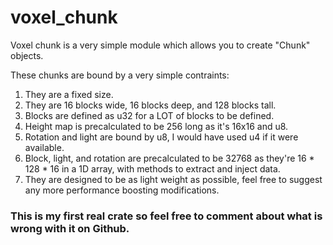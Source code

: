 # voxel_chunk

Voxel chunk is a very simple module which allows you to create "Chunk" objects.

These chunks are bound by a very simple contraints:

1. They are a fixed size.
2. They are 16 blocks wide, 16 blocks deep, and 128 blocks tall.
3. Blocks are defined as u32 for a LOT of blocks to be defined.
4. Height map is precalculated to be 256 long as it's 16x16 and u8.
5. Rotation and light are bound by u8, I would have used u4 if it were available.
6. Block, light, and rotation are precalculated to be 32768 as they're 16 * 128 * 16 in a 1D array, with methods to extract and inject data.
7. They are designed to be as light weight as possible, feel free to suggest any more performance boosting modifications.

### This is my first real crate so feel free to comment about what is wrong with it on Github.